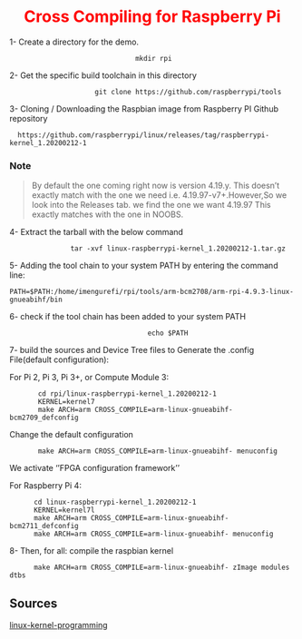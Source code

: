 
<center><h1 style="color: #ff0000">Cross Compiling for Raspberry Pi</h1></center>


   1- Create a directory for the demo.

                                   mkdir rpi

  2- Get the specific build toolchain in this directory

                         git clone https://github.com/raspberrypi/tools

  3- Cloning / Downloading the Raspbian image from Raspberry PI Github repository

      https://github.com/raspberrypi/linux/releases/tag/raspberrypi-kernel_1.20200212-1

<h3>Note</h3>

 >By default the one coming right now is version 4.19.y. This doesn’t exactly match with the one we need i.e. 4.19.97-v7+.However,So we look into the Releases tab. we find the one we want 4.19.97 This exactly matches with the one in NOOBS.
       
  4- Extract the tarball with the below command


                   tar -xvf linux-raspberrypi-kernel_1.20200212-1.tar.gz

  5- Adding the tool chain to your system PATH by entering the command line:

    PATH=$PATH:/home/imengurefi/rpi/tools/arm-bcm2708/arm-rpi-4.9.3-linux-gnueabihf/bin

  6- check if the tool chain has been added to your system PATH
 
                                      echo $PATH
 
  7-  build the sources and Device Tree files to Generate the .config File(default configuration):

For Pi 2, Pi 3, Pi 3+, or Compute Module 3:

	       cd rpi/linux-raspberrypi-kernel_1.20200212-1
	       KERNEL=kernel7
	       make ARCH=arm CROSS_COMPILE=arm-linux-gnueabihf- bcm2709_defconfig

 Change the default configuration
 
           make ARCH=arm CROSS_COMPILE=arm-linux-gnueabihf- menuconfig
   
We activate ‘’FPGA configuration framework’’ 

For Raspberry Pi 4:
  	      
          cd linux-raspberrypi-kernel_1.20200212-1
	      KERNEL=kernel7l
          make ARCH=arm CROSS_COMPILE=arm-linux-gnueabihf- bcm2711_defconfig
          make ARCH=arm CROSS_COMPILE=arm-linux-gnueabihf- menuconfig

8- Then, for all: compile the raspbian kernel

          make ARCH=arm CROSS_COMPILE=arm-linux-gnueabihf- zImage modules dtbs


<h2>Sources</h2>


[linux-kernel-programming](https://techfortalk.co.uk/category/linux-kernel-programming/)